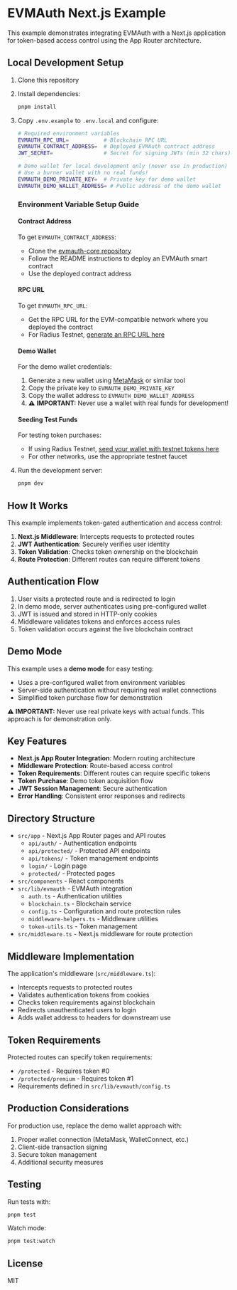 # EVMAuth Next.js Example

This example demonstrates integrating EVMAuth with a Next.js application for token-based access control using the App Router architecture.

## Local Development Setup

1. Clone this repository
2. Install dependencies:

   ```bash
   pnpm install
   ```

3. Copy `.env.example` to `.env.local` and configure:

   ```bash
   # Required environment variables
   EVMAUTH_RPC_URL=           # Blockchain RPC URL
   EVMAUTH_CONTRACT_ADDRESS=  # Deployed EVMAuth contract address
   JWT_SECRET=                # Secret for signing JWTs (min 32 chars)
   
   # Demo wallet for local development only (never use in production)
   # Use a burner wallet with no real funds!
   EVMAUTH_DEMO_PRIVATE_KEY=  # Private key for demo wallet
   EVMAUTH_DEMO_WALLET_ADDRESS= # Public address of the demo wallet
   ```

   ### Environment Variable Setup Guide

   #### Contract Address

   To get `EVMAUTH_CONTRACT_ADDRESS`:
   - Clone the [evmauth-core repository](https://github.com/evmauth/evmauth-core)
   - Follow the README instructions to deploy an EVMAuth smart contract
   - Use the deployed contract address

   #### RPC URL

   To get `EVMAUTH_RPC_URL`:
   - Get the RPC URL for the EVM-compatible network where you deployed the contract
   - For Radius Testnet, [generate an RPC URL here](https://testnet.tryradi.us/dashboard/rpc-endpoints)

   #### Demo Wallet

   For the demo wallet credentials:
   1. Generate a new wallet using [MetaMask](https://metamask.io/) or similar tool
   2. Copy the private key to `EVMAUTH_DEMO_PRIVATE_KEY`
   3. Copy the wallet address to `EVMAUTH_DEMO_WALLET_ADDRESS`
   4. ⚠️ **IMPORTANT:** Never use a wallet with real funds for development!

   #### Seeding Test Funds

   For testing token purchases:
   - If using Radius Testnet, [seed your wallet with testnet tokens here](https://testnet.tryradi.us/dashboard/faucet)
   - For other networks, use the appropriate testnet faucet

4. Run the development server:

   ```bash
   pnpm dev
   ```

## How It Works

This example implements token-gated authentication and access control:

1. **Next.js Middleware**: Intercepts requests to protected routes
2. **JWT Authentication**: Securely verifies user identity
3. **Token Validation**: Checks token ownership on the blockchain
4. **Route Protection**: Different routes can require different tokens

## Authentication Flow

1. User visits a protected route and is redirected to login
2. In demo mode, server authenticates using pre-configured wallet
3. JWT is issued and stored in HTTP-only cookies
4. Middleware validates tokens and enforces access rules
5. Token validation occurs against the live blockchain contract

## Demo Mode

This example uses a **demo mode** for easy testing:

- Uses a pre-configured wallet from environment variables
- Server-side authentication without requiring real wallet connections
- Simplified token purchase flow for demonstration

⚠️ **IMPORTANT:** Never use real private keys with actual funds. This approach is for demonstration only.

## Key Features

- **Next.js App Router Integration**: Modern routing architecture
- **Middleware Protection**: Route-based access control
- **Token Requirements**: Different routes can require specific tokens
- **Token Purchase**: Demo token acquisition flow
- **JWT Session Management**: Secure authentication
- **Error Handling**: Consistent error responses and redirects

## Directory Structure

- `src/app` - Next.js App Router pages and API routes
  - `api/auth/` - Authentication endpoints
  - `api/protected/` - Protected API endpoints
  - `api/tokens/` - Token management endpoints
  - `login/` - Login page
  - `protected/` - Protected pages
- `src/components` - React components
- `src/lib/evmauth` - EVMAuth integration
  - `auth.ts` - Authentication utilities
  - `blockchain.ts` - Blockchain service
  - `config.ts` - Configuration and route protection rules
  - `middleware-helpers.ts` - Middleware utilities
  - `token-utils.ts` - Token management
- `src/middleware.ts` - Next.js middleware for route protection

## Middleware Implementation

The application's middleware (`src/middleware.ts`):

- Intercepts requests to protected routes
- Validates authentication tokens from cookies
- Checks token requirements against blockchain
- Redirects unauthenticated users to login
- Adds wallet address to headers for downstream use

## Token Requirements

Protected routes can specify token requirements:

- `/protected` - Requires token #0
- `/protected/premium` - Requires token #1
- Requirements defined in `src/lib/evmauth/config.ts`

## Production Considerations

For production use, replace the demo wallet approach with:

1. Proper wallet connection (MetaMask, WalletConnect, etc.)
2. Client-side transaction signing
3. Secure token management
4. Additional security measures

## Testing

Run tests with:

```bash
pnpm test
```

Watch mode:

```bash
pnpm test:watch
```

## License

MIT
